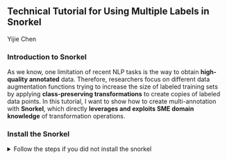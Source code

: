 ## Technical Tutorial for Using Multiple Labels in Snorkel
<a> Yijie Chen </a>

### Introduction to Snorkel

As we know, one limitation of recent NLP tasks is the way to obtain **high-quality annotated** data. Therefore, researchers focus on different data augmentation functions trying to increase the size of labeled training sets by applying **class-preserving transformations** to create copies of labeled data points. In this tutorial, I want to show how to create multi-annotation with **Snorkel**, which directly **leverages and exploits SME domain knowledge** of transformation operations.

### Install the Snorkel
<details>
<summary> Follow the steps if you did not install the snorkel </summary>
<p>
```python
#[OPTIONAL] Activate a virtual environment
conda create --yes -n spam python=3.6
conda activate spam
#Install requirements (both shared and tutorial-specific)
pip install environment_kernels
#We specify PyTorch here to ensure compatibility, but it may not be necessary.
conda install pytorch==1.1.0 -c pytorch
conda install snorkel==0.9.5 -c conda-forge
pip install -r spam/requirements.txt
#Launch the Jupyter notebook interface
jupyter notebook spam
```
  </p>
</details>





































